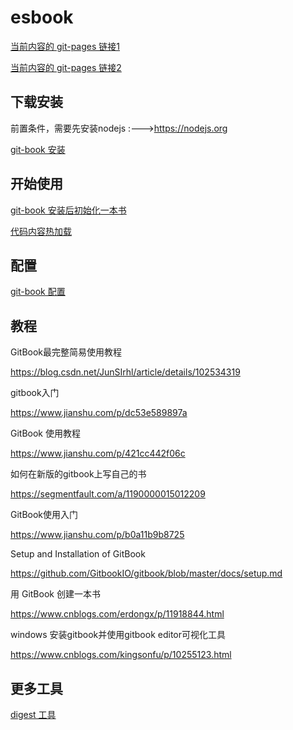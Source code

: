 # esbook

[当前内容的 git-pages 链接1](https://iot-arch.github.io/esbook/)

[当前内容的 git-pages 链接2](https://esbook.arch.wiki)


## 下载安装

前置条件，需要先安装nodejs :--->https://nodejs.org

[git-book 安装](install.md)

## 开始使用

[git-book 安装后初始化一本书](initbook.md)

[代码内容热加载](live-loading-code.md)


## 配置

[git-book 配置](configuration.md)


## 教程

GitBook最完整简易使用教程

https://blog.csdn.net/JunSIrhl/article/details/102534319


gitbook入门

https://www.jianshu.com/p/dc53e589897a

GitBook 使用教程

https://www.jianshu.com/p/421cc442f06c



如何在新版的gitbook上写自己的书

https://segmentfault.com/a/1190000015012209


GitBook使用入门

https://www.jianshu.com/p/b0a11b9b8725


Setup and Installation of GitBook

https://github.com/GitbookIO/gitbook/blob/master/docs/setup.md

用 GitBook 创建一本书

https://www.cnblogs.com/erdongx/p/11918844.html


windows 安装gitbook并使用gitbook editor可视化工具

https://www.cnblogs.com/kingsonfu/p/10255123.html

## 更多工具

[digest 工具](tools.md)
